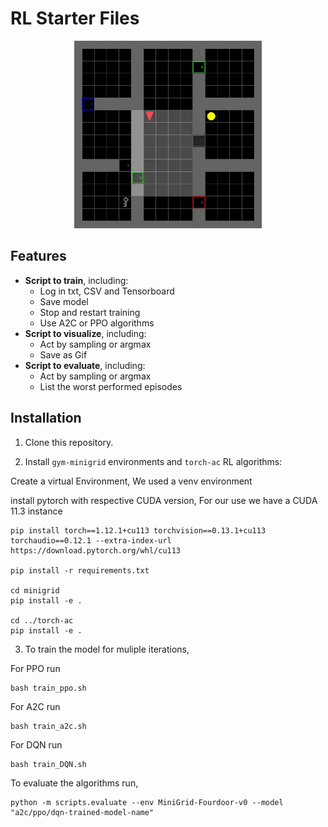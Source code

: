 # RL Starter Files

<p align="center">
    <img width="300" src="README-rsrc/visualize-keycorridor.gif">
</p>

## Features

- **Script to train**, including:
  - Log in txt, CSV and Tensorboard
  - Save model
  - Stop and restart training
  - Use A2C or PPO algorithms
- **Script to visualize**, including:
  - Act by sampling or argmax
  - Save as Gif
- **Script to evaluate**, including:
  - Act by sampling or argmax
  - List the worst performed episodes

## Installation

1. Clone this repository.

2. Install `gym-minigrid` environments and `torch-ac` RL algorithms:

Create a virtual Environment, We used a venv environment

install pytorch with respective CUDA version, For our use we have a CUDA 11.3 instance

```
pip install torch==1.12.1+cu113 torchvision==0.13.1+cu113 torchaudio==0.12.1 --extra-index-url https://download.pytorch.org/whl/cu113

pip install -r requirements.txt

cd minigrid
pip install -e .

cd ../torch-ac
pip install -e .
```
3. To train the model for muliple iterations,

For PPO run
````
bash train_ppo.sh
````
For A2C run
````
bash train_a2c.sh
````
For DQN run
````
bash train_DQN.sh
````

To evaluate the algorithms run,
````
python -m scripts.evaluate --env MiniGrid-Fourdoor-v0 --model "a2c/ppo/dqn-trained-model-name"
````
